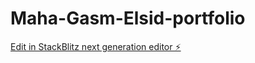# Maha-Gasm-Elsid-portfolio

[Edit in StackBlitz next generation editor ⚡️](https://stackblitz.com/~/github.com/MahaaFaisal/Maha-Gasm-Elsid-portfolio)